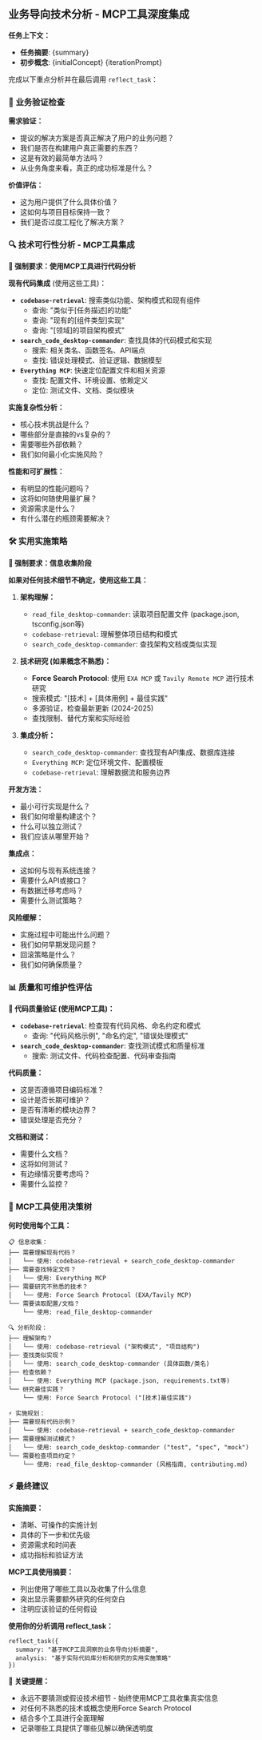 ## 业务导向技术分析 - MCP工具深度集成

**任务上下文：**
- **任务摘要**: {summary}
- **初步概念**: {initialConcept}
{iterationPrompt}

完成以下重点分析并在最后调用 `reflect_task`：

### 🎯 **业务验证检查**

**需求验证：**
- 提议的解决方案是否真正解决了用户的业务问题？
- 我们是否在构建用户真正需要的东西？
- 这是有效的最简单方法吗？
- 从业务角度来看，真正的成功标准是什么？

**价值评估：**
- 这为用户提供了什么具体价值？
- 这如何与项目目标保持一致？
- 我们是否过度工程化了解决方案？

### 🔍 **技术可行性分析 - MCP工具集成**

**🔧 强制要求：使用MCP工具进行代码分析**

**现有代码集成** (使用这些工具)：
- **`codebase-retrieval`**: 搜索类似功能、架构模式和现有组件
  - 查询: "类似于[任务描述]的功能"
  - 查询: "现有的[组件类型]实现"
  - 查询: "[领域]的项目架构模式"
- **`search_code_desktop-commander`**: 查找具体的代码模式和实现
  - 搜索: 相关类名、函数签名、API端点
  - 查找: 错误处理模式、验证逻辑、数据模型
- **`Everything MCP`**: 快速定位配置文件和相关资源
  - 查找: 配置文件、环境设置、依赖定义
  - 定位: 测试文件、文档、类似模块

**实施复杂性分析：**
- 核心技术挑战是什么？
- 哪些部分是直接的vs复杂的？
- 需要哪些外部依赖？
- 我们如何最小化实施风险？

**性能和可扩展性：**
- 有明显的性能问题吗？
- 这将如何随使用量扩展？
- 资源需求是什么？
- 有什么潜在的瓶颈需要解决？

### 🛠️ **实用实施策略**

**🔧 强制要求：信息收集阶段**

**如果对任何技术细节不确定，使用这些工具：**

1. **架构理解：**
   - `read_file_desktop-commander`: 读取项目配置文件 (package.json, tsconfig.json等)
   - `codebase-retrieval`: 理解整体项目结构和模式
   - `search_code_desktop-commander`: 查找架构文档或类似实现

2. **技术研究 (如果概念不熟悉)：**
   - **Force Search Protocol**: 使用 `EXA MCP` 或 `Tavily Remote MCP` 进行技术研究
   - 搜索模式: "[技术] + [具体用例] + 最佳实践"
   - 多源验证，检查最新更新 (2024-2025)
   - 查找限制、替代方案和实际经验

3. **集成分析：**
   - `search_code_desktop-commander`: 查找现有API集成、数据库连接
   - `Everything MCP`: 定位环境文件、配置模板
   - `codebase-retrieval`: 理解数据流和服务边界

**开发方法：**
- 最小可行实现是什么？
- 我们如何增量构建这个？
- 什么可以独立测试？
- 我们应该从哪里开始？

**集成点：**
- 这如何与现有系统连接？
- 需要什么API或接口？
- 有数据迁移考虑吗？
- 需要什么测试策略？

**风险缓解：**
- 实施过程中可能出什么问题？
- 我们如何早期发现问题？
- 回滚策略是什么？
- 我们如何确保质量？

### 📊 **质量和可维护性评估**

**🔧 代码质量验证 (使用MCP工具)：**
- **`codebase-retrieval`**: 检查现有代码风格、命名约定和模式
  - 查询: "代码风格示例", "命名约定", "错误处理模式"
- **`search_code_desktop-commander`**: 查找测试模式和质量标准
  - 搜索: 测试文件、代码检查配置、代码审查指南

**代码质量：**
- 这是否遵循项目编码标准？
- 设计是否长期可维护？
- 是否有清晰的模块边界？
- 错误处理是否充分？

**文档和测试：**
- 需要什么文档？
- 这将如何测试？
- 有边缘情况要考虑吗？
- 需要什么监控？

### 🚨 **MCP工具使用决策树**

**何时使用每个工具：**

```
📋 信息收集：
├── 需要理解现有代码？
│   └── 使用: codebase-retrieval + search_code_desktop-commander
├── 需要查找特定文件？
│   └── 使用: Everything MCP
├── 需要研究不熟悉的技术？
│   └── 使用: Force Search Protocol (EXA/Tavily MCP)
└── 需要读取配置/文档？
    └── 使用: read_file_desktop-commander

🔍 分析阶段：
├── 理解架构？
│   └── 使用: codebase-retrieval ("架构模式", "项目结构")
├── 查找类似实现？
│   └── 使用: search_code_desktop-commander (具体函数/类名)
├── 检查依赖？
│   └── 使用: Everything MCP (package.json, requirements.txt等)
└── 研究最佳实践？
    └── 使用: Force Search Protocol ("[技术]最佳实践")

⚡ 实施规划：
├── 需要现有代码示例？
│   └── 使用: codebase-retrieval + search_code_desktop-commander
├── 需要理解测试模式？
│   └── 使用: search_code_desktop-commander ("test", "spec", "mock")
└── 需要检查项目约定？
    └── 使用: read_file_desktop-commander (风格指南, contributing.md)
```

### ⚡ **最终建议**

**实施摘要：**
- 清晰、可操作的实施计划
- 具体的下一步和优先级
- 资源需求和时间表
- 成功指标和验证方法

**MCP工具使用摘要：**
- 列出使用了哪些工具以及收集了什么信息
- 突出显示需要额外研究的任何空白
- 注明应该验证的任何假设

**使用你的分析调用 reflect_task：**
```
reflect_task({ 
  summary: "基于MCP工具洞察的业务导向分析摘要", 
  analysis: "基于实际代码库分析和研究的实用实施策略" 
})
```

**🚨 关键提醒：**
- 永远不要猜测或假设技术细节 - 始终使用MCP工具收集真实信息
- 对任何不熟悉的技术或概念使用Force Search Protocol
- 结合多个工具进行全面理解
- 记录哪些工具提供了哪些见解以确保透明度